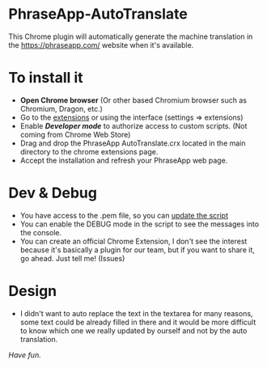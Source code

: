 PhraseApp-AutoTranslate
=======================

This Chrome plugin will automatically generate the machine translation in the https://phraseapp.com/ website when it's available.

To install it
=============
* **Open Chrome browser** (Or other based Chromium browser such as Chromium, Dragon, etc.)
* Go to the [extensions](chrome://extensions/) or using the interface (settings => extensions)
* Enable ***Developer mode*** to authorize access to custom scripts. (Not coming from Chrome Web Store)
* Drag and drop the PhraseApp AutoTranslate.crx located in the main directory to the chrome extensions page.
* Accept the installation and refresh your PhraseApp web page.

Dev & Debug
===========
* You have access to the .pem file, so you can [update the script](http://developer.chrome.com/extensions/packaging.html)
* You can enable the DEBUG mode in the script to see the messages into the console.
* You can create an official Chrome Extension, I don't see the interest because it's basically a plugin for our team, but if you want to share it, go ahead. Just tell me! (Issues)


Design
======
* I didn't want to auto replace the text in the textarea for many reasons, some text could be already filled in there and it would be more difficult to know which one we really updated by ourself and not by the auto translation. 

_Have fun._
